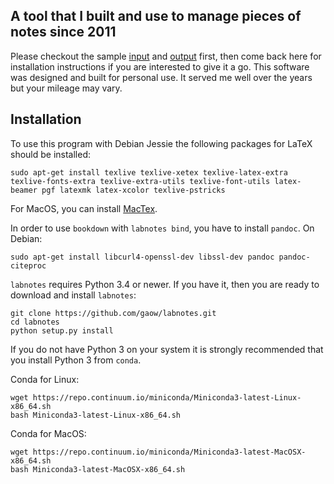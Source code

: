 ## A tool that I built and use to manage pieces of notes since 2011

Please checkout the sample [input](https://github.com/gaow/labnotes/blob/master/vignette/example.notes) and [output](http://bioinformatics.org/labnotes) first, then come back here for installation instructions if you are interested to give it a go. This software was designed and built for personal use. It served me well over the years but your mileage may vary.

## Installation

To use this program with Debian Jessie the following packages for LaTeX should be installed:
```
sudo apt-get install texlive texlive-xetex texlive-latex-extra texlive-fonts-extra texlive-extra-utils texlive-font-utils latex-beamer pgf latexmk latex-xcolor texlive-pstricks 
```
For MacOS, you can install [MacTex](http://tug.org/mactex/).

In order to use `bookdown` with `labnotes bind`, you have to install `pandoc`. On Debian:
```
sudo apt-get install libcurl4-openssl-dev libssl-dev pandoc pandoc-citeproc
```

`labnotes` requires Python 3.4 or newer. If you have it, then you are ready to download and install `labnotes`:

```
git clone https://github.com/gaow/labnotes.git
cd labnotes
python setup.py install
```

If you do not have Python 3 on your system it is strongly recommended that you install Python 3 from `conda`.

Conda for Linux:
```
wget https://repo.continuum.io/miniconda/Miniconda3-latest-Linux-x86_64.sh
bash Miniconda3-latest-Linux-x86_64.sh
```

Conda for MacOS:
```
wget https://repo.continuum.io/miniconda/Miniconda3-latest-MacOSX-x86_64.sh
bash Miniconda3-latest-MacOSX-x86_64.sh
```
